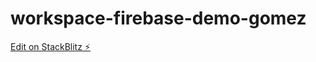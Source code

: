 # workspace-firebase-demo-gomez

[Edit on StackBlitz ⚡️](https://stackblitz.com/edit/workspace-firebase-demo-gomez)